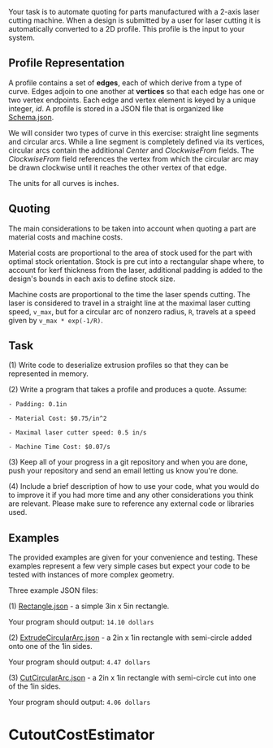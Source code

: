 Your task is to automate quoting for parts manufactured with a 2-axis laser cutting machine. When a design is submitted by a user for laser cutting it is automatically converted to a 2D profile. This profile is the input to your system.

Profile Representation
---

A profile contains a set of **edges**, each of which derive from a type of curve. Edges adjoin to one another at **vertices** so that each edge has one or two vertex endpoints. Each edge and vertex element is keyed by a unique integer, *id*. A profile is stored in a JSON file that is organized like [Schema.json](https://gist.github.com/mrivlin/4bd6f29bedaec07b8e36#file-schema-json).
 
We will consider two types of curve in this exercise: straight line segments and circular arcs. While a line segment is completely defined via its vertices, circular arcs contain the additional *Center* and *ClockwiseFrom* fields. The *ClockwiseFrom* field references the vertex from which the circular arc may be drawn clockwise until it reaches the other vertex of that edge.
 
The units for all curves is inches.

Quoting
---

The main considerations to be taken into account when quoting a part are material costs and machine costs.  
 
Material costs are proportional to the area of stock used for the part with optimal stock orientation. Stock is pre cut into a rectangular shape where, to account for kerf thickness from the laser, additional padding is added to the design's bounds in each axis to define stock size. 
 
Machine costs are proportional to the time the laser spends cutting. The laser is considered to travel in a straight line at the maximal laser cutting speed, `v_max`, but for a circular arc of nonzero radius, `R`, travels at a speed given by `v_max * exp(-1/R)`.

Task
---

  (1) Write code to deserialize extrusion profiles so that they can be represented in memory.
  
  (2) Write a program that takes a profile and produces a quote. Assume:
  
    - Padding: 0.1in
    
    - Material Cost: $0.75/in^2
    
    - Maximal laser cutter speed: 0.5 in/s
    
    - Machine Time Cost: $0.07/s
  
  (3) Keep all of your progress in a git repository and when you are done, push your repository and send an email letting us know you're done.
  
  (4) Include a brief description of how to use your code, what you would do to improve it if you had more time and any other considerations you think are relevant. Please make sure to reference any external code or libraries used.

Examples
---

The provided examples are given for your convenience and testing. These examples represent a few very simple cases but expect your code to be tested with instances of more complex geometry.

Three example JSON files:

  (1) [Rectangle.json](https://gist.github.com/mrivlin/4bd6f29bedaec07b8e36#file-rectangle-json) - a simple 3in x 5in rectangle.
  
  Your program should output: `14.10 dollars`
  
  (2) [ExtrudeCircularArc.json](https://gist.github.com/mrivlin/4bd6f29bedaec07b8e36#file-extrudecirculararc-json) - a 2in x 1in rectangle with semi-circle added onto one of the 1in sides.
  
  Your program should output: `4.47 dollars`
  
  (3) [CutCircularArc.json](https://gist.github.com/mrivlin/4bd6f29bedaec07b8e36#file-cutcirculararc-json) - a 2in x 1in rectangle with semi-circle cut into one of the 1in sides.
  
  Your program should output: `4.06 dollars`

# CutoutCostEstimator

